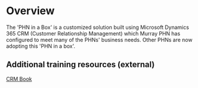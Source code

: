 # Overview

The 'PHN in a Box' is a customized solution built using Microsoft Dynamics 365 CRM (Customer Relationship Management) which Murray PHN has configured to meet many of the PHNs' business needs. Other PHNs are now adopting this 'PHN in a box'.

## Additional training resources (external)

[CRM Book](https://crmbook.powerobjects.com/)
